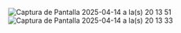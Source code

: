 ![Captura de Pantalla 2025-04-14 a la(s) 20 13 51](https://github.com/user-attachments/assets/d9873528-b89b-4dda-8041-f88072ab7841)
![Captura de Pantalla 2025-04-14 a la(s) 20 13 33](https://github.com/user-attachments/assets/ad3ee579-21c2-48eb-957f-228804bd4d07)
